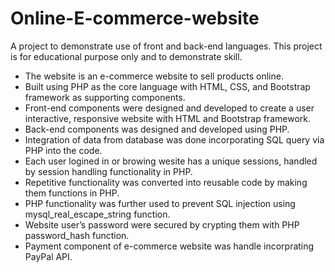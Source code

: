 # Online-E-commerce-website
A project to demonstrate use of front and back-end languages.
This project is for educational purpose only and to demonstrate skill. 

- The website is an e-commerce website to sell products online. 
- Built using PHP as the core language with HTML, CSS, and Bootstrap framework as supporting components.
-	Front-end components were designed and developed to create a user interactive, responsive website with HTML and Bootstrap framework.
-	Back-end components was designed and developed using PHP.
- Integration of data from database was done incorporating SQL query via PHP into the code. 
- Each user logined in or browing wesite has a unique sessions, handled by session handling functionality in PHP.
-	Repetitive functionality was converted into reusable code by making them functions in PHP.
-	PHP functionality was further used to prevent SQL injection using mysql_real_escape_string function. 
-	Website user’s password were secured by crypting them with PHP password_hash function.
-	Payment component of e-commerce website was handle incorprating PayPal API.
